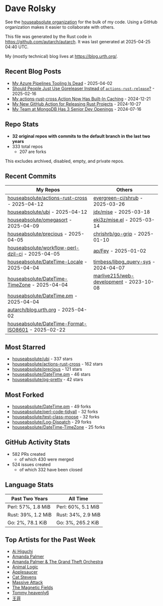 
# Dave Rolsky

See the [houseabsolute organization](https://github.com/houseabsolute) for the
bulk of my code. Using a GitHub organization makes it easier to collaborate
with others.

This file was generated by the Rust code in
https://github.com/autarch/autarch. It was last generated at 2025-04-25 04:40 UTC.

My (mostly technical) blog lives at https://blog.urth.org/.

## Recent Blog Posts

- [My Azure Pipelines Tooling Is Dead](https://blog.urth.org/2025/04/02/my-azure-pipelines-tooling-is-dead/) - 2025-04-02
- [Should People Just Use Goreleaser Instead of `actions-rust-release`?](https://blog.urth.org/2025/02/16/should-people-just-use-goreleaser-instead-of-actions-rust-release/) - 2025-02-16
- [My actions-rust-cross Action Now Has Built-In Caching](https://blog.urth.org/2024/12/21/my-actions-rust-cross-action-now-has-built-in-caching/) - 2024-12-21
- [My New GitHub Action for Releasing Rust Projects](https://blog.urth.org/2024/10/27/my-new-github-action-for-releasing-rust-projects/) - 2024-10-27
- [My Team at MongoDB Has 3 Senior Dev Openings](https://blog.urth.org/2024/07/16/my-team-at-mongodb-has-3-senior-dev-openings/) - 2024-07-16


## Repo Stats
- **32 original repos with commits to the default branch in the last two years**
- 333 total repos
  - 207 are forks

This excludes archived, disabled, empty, and private repos.

## Recent Commits
| My Repos | Others |
|----------|--------|
| [houseabsolute/actions-rust-cross](https://github.com/houseabsolute/actions-rust-cross) - 2025-04-12              | [evergreen-ci/shrub](https://github.com/evergreen-ci/shrub) - 2025-03-26                |
| [houseabsolute/ubi](https://github.com/houseabsolute/ubi) - 2025-04-12              | [jdx/mise](https://github.com/jdx/mise) - 2025-03-18                |
| [houseabsolute/omegasort](https://github.com/houseabsolute/omegasort) - 2025-04-09              | [eki3z/mise.el](https://github.com/eki3z/mise.el) - 2025-03-14                |
| [houseabsolute/precious](https://github.com/houseabsolute/precious) - 2025-04-05              | [chrishrb/go-grip](https://github.com/chrishrb/go-grip) - 2025-01-10                |
| [houseabsolute/workflow-perl-dzil-ci](https://github.com/houseabsolute/workflow-perl-dzil-ci) - 2025-04-05              | [ap/Fey](https://github.com/ap/Fey) - 2025-01-02                |
| [houseabsolute/DateTime-Locale](https://github.com/houseabsolute/DateTime-Locale) - 2025-04-04              | [timbess/libpg_query-sys](https://github.com/timbess/libpg_query-sys) - 2024-04-07                |
| [houseabsolute/DateTime-TimeZone](https://github.com/houseabsolute/DateTime-TimeZone) - 2025-04-04              | [marlive215/web-development](https://github.com/marlive215/web-development) - 2023-10-08                |
| [houseabsolute/DateTime.pm](https://github.com/houseabsolute/DateTime.pm) - 2025-04-04              |                 |
| [autarch/blog.urth.org](https://github.com/autarch/blog.urth.org) - 2025-04-02              |                 |
| [houseabsolute/DateTime-Format-ISO8601](https://github.com/houseabsolute/DateTime-Format-ISO8601) - 2025-02-22              |                 |


## Most Starred
- [houseabsolute/ubi](https://github.com/houseabsolute/ubi) - 337 stars
- [houseabsolute/actions-rust-cross](https://github.com/houseabsolute/actions-rust-cross) - 162 stars
- [houseabsolute/precious](https://github.com/houseabsolute/precious) - 121 stars
- [houseabsolute/DateTime.pm](https://github.com/houseabsolute/DateTime.pm) - 46 stars
- [houseabsolute/pg-pretty](https://github.com/houseabsolute/pg-pretty) - 42 stars


## Most Forked
- [houseabsolute/DateTime.pm](https://github.com/houseabsolute/DateTime.pm) - 49 forks
- [houseabsolute/perl-code-tidyall](https://github.com/houseabsolute/perl-code-tidyall) - 32 forks
- [houseabsolute/test-class-moose](https://github.com/houseabsolute/test-class-moose) - 32 forks
- [houseabsolute/Log-Dispatch](https://github.com/houseabsolute/Log-Dispatch) - 29 forks
- [houseabsolute/DateTime-TimeZone](https://github.com/houseabsolute/DateTime-TimeZone) - 25 forks


## GitHub Activity Stats
- 582 PRs created
  - of which 430 were merged
- 524 issues created
  - of which 332 have been closed

## Language Stats
| Past Two Years        | All Time                |
|-----------------------|-------------------------|
| Perl: 57%, 1.8 MiB              | Perl: 60%, 5.1 MiB                |
| Rust: 39%, 1.2 MiB              | Rust: 34%, 2.9 MiB                |
| Go: 2%, 78.1 KiB              | Go: 3%, 265.2 KiB                |


## Top Artists for the Past Week
* [Ai Higuchi](https://musicbrainz.org/search?query=Ai%20Higuchi&amp;type=artist&amp;method=indexed)
* [Amanda Palmer](https://musicbrainz.org/artist/3c0eb318-d2ba-45aa-9077-b83746cc56da)
* [Amanda Palmer &amp; The Grand Theft Orchestra](https://musicbrainz.org/artist/32e55b31-6a0a-492d-bfc0-6c07662a5f60)
* [Animal Logic](https://musicbrainz.org/artist/26b96cd4-3336-4575-ab12-be3da2252933)
* [Applesaucer](https://musicbrainz.org/artist/35a4a650-e58c-4ed3-8aa0-b89cff7b3041)
* [Cat Stevens](https://musicbrainz.org/artist/e2345fdf-2be7-47c5-a6dd-be64353ad134)
* [Massive Attack](https://musicbrainz.org/artist/10adbe5e-a2c0-4bf3-8249-2b4cbf6e6ca8)
* [The Magnetic Fields](https://musicbrainz.org/artist/3ff72a59-f39d-411d-9f93-2d4a86413013)
* [Tommy heavenly6](https://musicbrainz.org/artist/02b99ce4-adae-474b-bd30-37a00e0af272)
* [王菲](https://musicbrainz.org/artist/692e367d-2846-442d-b13d-1177c3681c65)

